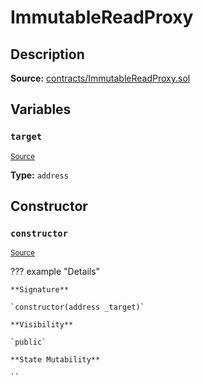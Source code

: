 # ImmutableReadProxy

## Description

**Source:** [contracts/ImmutableReadProxy.sol](https://github.com/Synthetixio/synthetix/tree/v2.81.0/contracts/ImmutableReadProxy.sol)

## Variables

### `target`

<sub>[Source](https://github.com/Synthetixio/synthetix/tree/v2.81.0/contracts/ImmutableReadProxy.sol#L9)</sub>

**Type:** `address`

## Constructor

### `constructor`

<sub>[Source](https://github.com/Synthetixio/synthetix/tree/v2.81.0/contracts/ImmutableReadProxy.sol#L11)</sub>

??? example "Details"

    **Signature**

    `constructor(address _target)`

    **Visibility**

    `public`

    **State Mutability**

    ``
